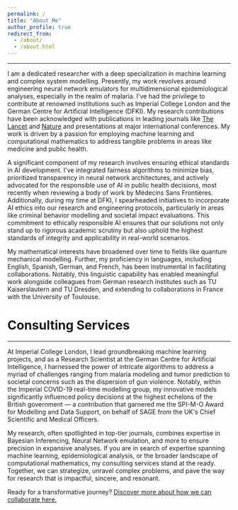 ```yaml
---
permalink: /
title: "About Me"
author_profile: true
redirect_from: 
  - /about/
  - /about.html
---
```


------

I am a dedicated researcher with a deep specialization in machine learning and complex system modelling. Presently, my work revolves around engineering neural network emulators for multidimensional epidemiological analyses, especially in the realm of malaria. I've had the privilege to contribute at renowned institutions such as Imperial College London and the German Centre for Artificial Intelligence (DFKI). My research contributions have been acknowledged with publications in leading journals like  [The Lancet](https://doi.org/10.1016/S2468-2667(22)00337-1) and [Nature](https://doi.org/10.1038/s41467-023-39661-5) and presentations at major international conferences. My work is driven by a passion for employing machine learning and computational mathematics to address tangible problems in areas like medicine and public health.

A significant component of my research involves ensuring ethical standards in AI development. I've integrated fairness algorithms to minimize bias, prioritized transparency in neural network architectures, and actively advocated for the responsible use of AI in public health decisions, most recently when reviewing a body of work by Médecins Sans Frontières. Additionally, during my time at DFKI, I spearheaded initiatives to incorporate AI ethics into our research and engineering protocols, particularly in areas like criminal behavior modelling and societal impact evaluations. This commitment to ethically responsible AI ensures that our solutions not only stand up to rigorous academic scrutiny but also uphold the highest standards of integrity and applicability in real-world scenarios.

My mathematical interests have broadened over time to fields like quantum mechanical modelling. Further, my proficiency in languages, including English, Spanish, German, and French, has been instrumental in facilitating collaborations. Notably, this linguistic capability has enabled meaningful work alongside colleagues from German research institutes such as TU Kaiserslautern and TU Dresden, and extending to collaborations in France with the University of Toulouse.

<!-- When I'm not engrossed in my work, I channel my creativity into the world of 80s retro-synthwave music and the development of 90s-inspired video games. Imagine the charm of Dwarf Fortress and the wonders of the classic Baldur's Gate series. On top of that, I'm penning a fantasy book series, exploring realms and characters of my own design. For a more analog break, if London's weather agrees, I love taking my bike out for a spin. It's my way of connecting with the world outside. -->

# Consulting Services
------

At Imperial College London, I lead groundbreaking machine learning projects, and as a Research Scientist at the German Centre for Artificial Intelligence, I harnessed the power of intricate algorithms to address a myriad of challenges ranging from malaria modeling and tumor prediction to societal concerns such as the dispersion of gun violence. Notably, within the Imperial COVID-19 real-time modelling group, my innovative models significantly influenced policy decisions at the highest echelons of the British government — a contribution that garnered me the SPI-M-O Award for Modelling and Data Support, on behalf of SAGE from the UK's Chief Scientific and Medical Officers.

My research, often spotlighted in top-tier journals, combines expertise in Bayesian Inferencing, Neural Network emulation, and more to ensure precision in expansive analyses. If you are in search of expertise spanning machine learning, epidemiological analysis, or the broader landscape of computational mathematics, my consulting services stand at the ready. Together, we can strategize, unravel complex problems, and pave the way for research that is impactful, sincere, and resonant.

Ready for a transformative journey? [Discover more about how we can collaborate here.](/consulting/)